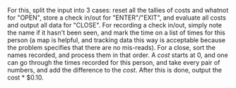 For this, split the input into 3 cases: reset all the tallies of costs and whatnot for "OPEN", store a check in/out for "ENTER"/"EXIT", and evaluate all costs and output all data for "CLOSE". For recording a check in/out, simply note the name if it hasn't been seen, and mark the time on a list of times for this person (a map is helpful, and tracking data this way is acceptable because the problem specifies that there are no mis-reads). For a close, sort the names recorded, and process them in that order. A *cost* starts at 0, and one can go through the times recorded for this person, and take every pair of numbers, and add the difference to the *cost*. After this is done, output the cost \* $0.10.
